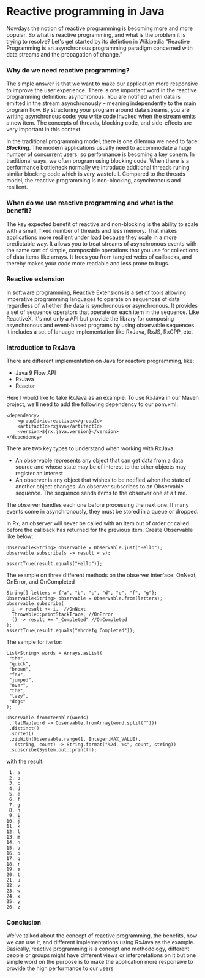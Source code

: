 # Reactive programming in Java

Nowdays the notion of reactive programming is becoming more and more popular. So what is reactive programming, and what is the problem it is trying to resolve? Let's get started by its defintion in Wikipedia "Reactive Programming is an asynchronous programming paradigm concerned with data streams and the propagation of change."

### Why do we need reactive programming?
The simple answer is that we want to make our application more responsive to improve the user experience. There is one important word in the reactive programming definition: asynchronous. You are notified when data is emitted in the stream asynchronously – meaning independently to the main program flow. By structuring your program around data streams, you are writing asynchronous code: you write code invoked when the stream emits a new item. The concepts of threads, blocking code, and side-effects are very important in this context.

In the traditional programming model, there is one dilemma we need to face: ***Blocking***. The modern applications usually need to accommodate a huge number of concurrent users, so performance is becoming a key conern. In traditional ways, we often program using blocking code. When there is a performance bottleneck normally we introduce additional threads runing similar blocking code which is very wastefull. Compared to the threads model, the reactive programming is non-blocking, asynchronous and resilient.

### When do we use reactive programming and what is the benefit?
The key expected benefit of reactive and non-blocking is the ability to scale with a small, fixed number of threads and less memory. That makes applications more resilient under load because they scale in a more predictable way. It allows you to treat streams of asynchronous events with the same sort of simple, composable operations that you use for collections of data items like arrays. It frees you from tangled webs of callbacks, and thereby makes your code more readable and less prone to bugs.

### Reactive extension
In software programming, Reactive Extensions is a set of tools allowing imperative programming languages to operate on sequences of data regardless of whether the data is synchronous or asynchronous. It provides a set of sequence operators that operate on each item in the sequence. Like ReactiveX, it's not only a API but provide the library for composing asynchronous and event-based programs by using observable sequences. it includes a set of lanuage implementation like RxJava, RxJS, RxCPP, etc. 

### Introduction to RxJava
There are different implementation on Java for reactive programming, like:
- Java 9 Flow API
- RxJava
- Reactor 

Here I would like to take RxJava as an example. 
To use RxJava in our Maven project, we’ll need to add the following dependency to our pom.xml:
```
<dependency>
    <groupId>io.reactivex</groupId>
    <artifactId>rxjava</artifactId>
    <version>${rx.java.version}</version>
</dependency>
```
There are two key types to understand when working with RxJava:

- An observable represents any object that can get data from a data source and whose state may be of interest to the other objects may register an interest
- An observer is any object that wishes to be notified when the state of another object changes.
An observer subscribes to an Observable sequence. The sequence sends items to the observer one at a time.

The observer handles each one before processing the next one. If many events come in asynchronously, they must be stored in a queue or dropped.

In Rx, an observer will never be called with an item out of order or called before the callback has returned for the previous item.
Create Observable like below:
```
Observable<String> observable = Observable.just("Hello");
observable.subscribe(s -> result = s);
  
assertTrue(result.equals("Hello"));
```
The example on three different methods on the observer interface: OnNext, OnError, and OnCompleted
```
String[] letters = {"a", "b", "c", "d", "e", "f", "g"};
Observable<String> observable = Observable.from(letters);
observable.subscribe(
  i -> result += i,  //OnNext
  Throwable::printStackTrace, //OnError
  () -> result += "_Completed" //OnCompleted
);
assertTrue(result.equals("abcdefg_Completed"));
```
The sample for itertor:
```
List<String> words = Arrays.asList(
 "the",
 "quick",
 "brown",
 "fox",
 "jumped",
 "over",
 "the",
 "lazy",
 "dogs"
);

Observable.fromIterable(words)
 .flatMap(word -> Observable.fromArray(word.split("")))
 .distinct()
 .sorted()
 .zipWith(Observable.range(1, Integer.MAX_VALUE),
   (string, count) -> String.format("%2d. %s", count, string))
 .subscribe(System.out::println);
```
with the result:
```
 1. a
 2. b
 3. c
 4. d
 5. e
 6. f
 7. g
 8. h
 9. i
10. j
11. k
12. l
13. m
14. n
15. o
16. p
17. q
18. r
19. s
20. t
21. u
22. v
23. w
24. x
25. y
26. z
```
### Conclusion
We've talked about the concept of reactive programming, the benefits, how we can use it, and different implementations using RxJava as the example. Basically, reactive programming is a concept and methodology, different people or groups might have different views or interpretations on it but one simple word on the purpose is to make the application more responsive to provide the high performance to our users
